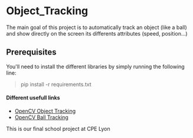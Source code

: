 # Object_Tracking
The main goal of this project is to automatically track an object (like a ball) and show directly on the screen its differents attributes (speed, position...)

## Prerequisites
You'll need to install the different libraries by simply running the following line:
> pip install -r requirements.txt

#### Different usefull links
- [OpenCV Object Tracking](https://pyimagesearch.com/2018/07/30/opencv-object-tracking/)
- [OpenCV Ball Tracking](https://pyimagesearch.com/2015/09/14/ball-tracking-with-opencv/)

This is our final school project at CPE Lyon
